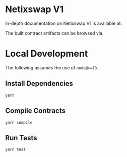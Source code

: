 # Netixswap V1


In-depth documentation on Netixswap V1 is available at.

The built contract artifacts can be browsed via.

# Local Development

The following assumes the use of `node@>=10`.

## Install Dependencies

`yarn`

## Compile Contracts

`yarn compile`

## Run Tests

`yarn test`
